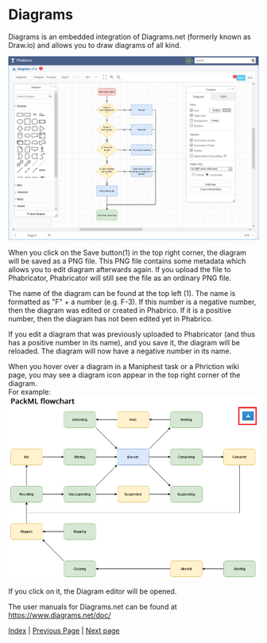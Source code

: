 # Diagrams

Diagrams is an embedded integration of Diagrams.net (formerly known as Draw.io) and allows you to draw diagrams of all kind.

![image-20210412181119372](Diagrams-01.png) <br />

When you click on the Save button(1) in the top right corner, the diagram will be saved as a PNG file.
This PNG file contains some metadata which allows you to edit diagram afterwards again.
If you upload the file to Phabricator, Phabricator will still see the file as an ordinary PNG file.

The name of the diagram can be found at the top left (1).
The name is formatted as "F" + a number (e.g.  F-3).
If this number is a negative number, then the diagram was edited or created in Phabrico.
If it is a positive number, then the diagram has not been edited yet in Phabrico.

If you edit a diagram that was previously uploaded to Phabricator (and thus has a positive number in its name), and you save it, the diagram will be reloaded. The diagram will now have a negative number in its name.

When you hover over a diagram in a Maniphest task or a Phriction wiki page, you may see a diagram icon appear in the top right corner of the diagram.<br />
For example:<br />
![Diagrams 02](Diagrams-02.png)

If you click on it, the Diagram editor will be opened.

The user manuals for Diagrams.net can be found at <https://www.diagrams.net/doc/>

[Index](../README.md) | [Previous Page](../09-FileObjects/README.md) |  [Next page](../11-Gitanos/README.md)